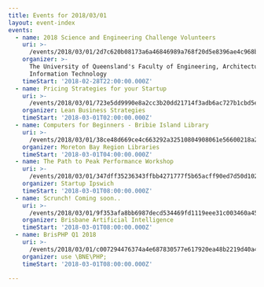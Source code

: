 ```yaml
---
title: Events for 2018/03/01
layout: event-index
events:
  - name: 2018 Science and Engineering Challenge Volunteers
    uri: >-
      /events/2018/03/01/2d7c620b08173a6a46846989a768f20d5e8396ae4c968bd0bd332ba2fdf6d16a
    organizer: >-
      The University of Queensland's Faculty of Engineering, Architecture \u0026
      Information Technology
    timeStart: '2018-02-28T22:00:00.000Z'
  - name: Pricing Strategies for your Startup
    uri: >-
      /events/2018/03/01/723e5dd9990e8a2cc3b20dd21714f3adb6ac727b1cbd5ec08cd20c7c71809ce9
    organizer: Lean Business Strategies
    timeStart: '2018-03-01T02:00:00.000Z'
  - name: Computers for Beginners - Bribie Island Library
    uri: >-
      /events/2018/03/01/38ce48d669ce4c663292a32510804908061e56600218a2567eec05d04faee44e
    organizer: Moreton Bay Region Libraries
    timeStart: '2018-03-01T04:00:00.000Z'
  - name: The Path to Peak Performance Workshop
    uri: >-
      /events/2018/03/01/347dff35236343ffbb4271777f5b65acff90ed7d50d10299c2ad8f0a91daf407
    organizer: Startup Ipswich
    timeStart: '2018-03-01T08:00:00.000Z'
  - name: Scrunch! Coming soon..
    uri: >-
      /events/2018/03/01/9f353afa8bb6987decd534469fd1119eee31c003460a4539c103111711e6a22d
    organizer: Brisbane Artificial Intelligence
    timeStart: '2018-03-01T08:00:00.000Z'
  - name: BrisPHP Q1 2018
    uri: >-
      /events/2018/03/01/c007294476374a4e687830577e617920ea48b2219d40a4f7b81cdceb2ad63c0e
    organizer: use \BNE\PHP;
    timeStart: '2018-03-01T08:00:00.000Z'

---
```

